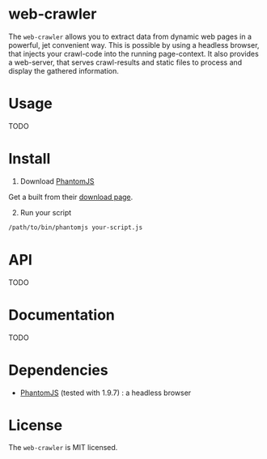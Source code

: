 # web-crawler

The `web-crawler` allows you to extract data from dynamic web pages in a powerful, jet convenient way. This is possible by using a headless browser, that injects your crawl-code into the running page-context.
It also provides a web-server, that serves crawl-results and static files to process and display the gathered information.

# Usage

TODO

# Install

1. Download [PhantomJS]()

  Get a built from their [download page](http://phantomjs.org/download.html).

2. Run your script

  ```bash
  /path/to/bin/phantomjs your-script.js
  ```

# API

TODO

# Documentation

TODO

# Dependencies

* [PhantomJS]() (tested with 1.9.7) : a headless browser

# License

The `web-crawler` is MIT licensed.

[PhantomJS]: http://phantomjs.org/